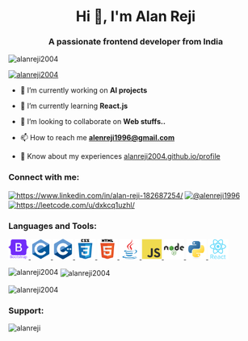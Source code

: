 <h1 align="center">Hi 👋, I'm Alan Reji</h1>
<h3 align="center">A passionate frontend developer from India</h3>

<p align="left"> <img src="https://komarev.com/ghpvc/?username=alanreji2004&label=Profile%20views&color=0e75b6&style=flat" alt="alanreji2004" /> </p>

<p align="left"> <a href="https://github.com/ryo-ma/github-profile-trophy"><img src="https://github-profile-trophy.vercel.app/?username=alanreji2004" alt="alanreji2004" /></a> </p>

- 🔭 I’m currently working on **AI projects**

- 🌱 I’m currently learning **React.js**

- 👯 I’m looking to collaborate on **Web stuffs..**

- 📫 How to reach me **alenreji1996@gmail.com**

- 📄 Know about my experiences [alanreji2004.github.io/profile](alanreji2004.github.io/profile)

<h3 align="left">Connect with me:</h3>
<p align="left">
<a href="https://linkedin.com/in/alan-reji-182687254/" target="blank"><img align="center" src="https://raw.githubusercontent.com/rahuldkjain/github-profile-readme-generator/master/src/images/icons/Social/linked-in-alt.svg" alt="https://www.linkedin.com/in/alan-reji-182687254/" height="30" width="40" /></a>
<a href="https://www.hackerrank.com/profile/alenreji1996" target="blank"><img align="center" src="https://raw.githubusercontent.com/rahuldkjain/github-profile-readme-generator/master/src/images/icons/Social/hackerrank.svg" alt="@alenreji1996" height="30" width="40" /></a>
<a href="https://www.leetcode.com/u/dxkcq1uzhl/" target="blank"><img align="center" src="https://raw.githubusercontent.com/rahuldkjain/github-profile-readme-generator/master/src/images/icons/Social/leet-code.svg" alt="https://leetcode.com/u/dxkcq1uzhl/" height="30" width="40" /></a>
</p>

<h3 align="left">Languages and Tools:</h3>
<p align="left"> <a href="https://getbootstrap.com" target="_blank" rel="noreferrer"> <img src="https://raw.githubusercontent.com/devicons/devicon/master/icons/bootstrap/bootstrap-plain-wordmark.svg" alt="bootstrap" width="40" height="40"/> </a> <a href="https://www.cprogramming.com/" target="_blank" rel="noreferrer"> <img src="https://raw.githubusercontent.com/devicons/devicon/master/icons/c/c-original.svg" alt="c" width="40" height="40"/> </a> <a href="https://www.w3schools.com/cpp/" target="_blank" rel="noreferrer"> <img src="https://raw.githubusercontent.com/devicons/devicon/master/icons/cplusplus/cplusplus-original.svg" alt="cplusplus" width="40" height="40"/> </a> <a href="https://www.w3schools.com/css/" target="_blank" rel="noreferrer"> <img src="https://raw.githubusercontent.com/devicons/devicon/master/icons/css3/css3-original-wordmark.svg" alt="css3" width="40" height="40"/> </a> <a href="https://www.w3.org/html/" target="_blank" rel="noreferrer"> <img src="https://raw.githubusercontent.com/devicons/devicon/master/icons/html5/html5-original-wordmark.svg" alt="html5" width="40" height="40"/> </a> <a href="https://www.java.com" target="_blank" rel="noreferrer"> <img src="https://raw.githubusercontent.com/devicons/devicon/master/icons/java/java-original.svg" alt="java" width="40" height="40"/> </a> <a href="https://developer.mozilla.org/en-US/docs/Web/JavaScript" target="_blank" rel="noreferrer"> <img src="https://raw.githubusercontent.com/devicons/devicon/master/icons/javascript/javascript-original.svg" alt="javascript" width="40" height="40"/> </a> <a href="https://nodejs.org" target="_blank" rel="noreferrer"> <img src="https://raw.githubusercontent.com/devicons/devicon/master/icons/nodejs/nodejs-original-wordmark.svg" alt="nodejs" width="40" height="40"/> </a> <a href="https://www.python.org" target="_blank" rel="noreferrer"> <img src="https://raw.githubusercontent.com/devicons/devicon/master/icons/python/python-original.svg" alt="python" width="40" height="40"/> </a> <a href="https://reactjs.org/" target="_blank" rel="noreferrer"> <img src="https://raw.githubusercontent.com/devicons/devicon/master/icons/react/react-original-wordmark.svg" alt="react" width="40" height="40"/> </a> </p>

<p><img align="left" src="https://github-readme-stats.vercel.app/api/top-langs?username=alanreji2004&show_icons=true&locale=en&layout=compact" alt="alanreji2004" /></p>

<p>&nbsp;<img align="center" src="https://github-readme-stats.vercel.app/api?username=alanreji2004&show_icons=true&locale=en" alt="alanreji2004" /></p>

<p><img align="center" src="https://github-readme-streak-stats.herokuapp.com/?user=alanreji2004&" alt="alanreji2004" /></p>

<h3 align="left">Support:</h3>
<p><a href="https://www.buymeacoffee.com/alanreji"> <img align="left" src="https://cdn.buymeacoffee.com/buttons/v2/default-yellow.png" height="50" width="210" alt="alanreji" /></a></p><br><br>

